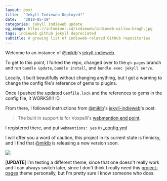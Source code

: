 ```yaml
---
layout: post
title:  "Jekyll Indieweb Deployed!"
date:   "2019-05-19"
categories: jekyll indieweb update
og_image: https://infominer.id/indieweb/indieweb-willow-brugh.jpg
tags: indieweb github jekyll depreciated
subtitle: A growing list of indieweb-related GitHub repositories
---
```


Welcome to an instance of [@miklb](https://github.com/miklb)'s [jekyll-indieweb](https://github.com/miklb/jekyll-indieweb).

To get to this point, I forked the repo, changed over to the `gh-pages` branch and ran `bundle update`, `bundle install`, and `bundle exec jekyll serve`.

Locally, it built beautifully without changing anything, but I got a warning to change the config file's reference of gems to plugins.

Once I pushed the updated `Gemfile.lock` and the references to gems in the config file, it WORKS!!!! :D

From there, I followed instructions from [@miklb](https://github.com/miklb)'s [jekyll-indieweb](https://github.com/miklb/jekyll-indieweb)'s post:

> The built in support is for Voxpelli's [webmention end point](https://webmention.herokuapp.com).

I registered there, and put `webmentions: yes` in [_config.yml](/_config.yml)

I will offer you a word of caution, this project in its current state is finnicky, and I find that [@miklb](https://twitter.com/miklb) is releasing a new version soon.

[![](https://imgur.com/LrC8gO8.png)](https://github.com/miklb/jekyll-indieweb/pull/25#issuecomment-494123723)

[**UPDATE**] I'm testing a different theme, since that one doesn't really work and I can always switch later, since I don't think I really need this [project-pages](https://github.com/projectpages/project-pages/) theme personally, but I'm pretty sure I know someone who does.